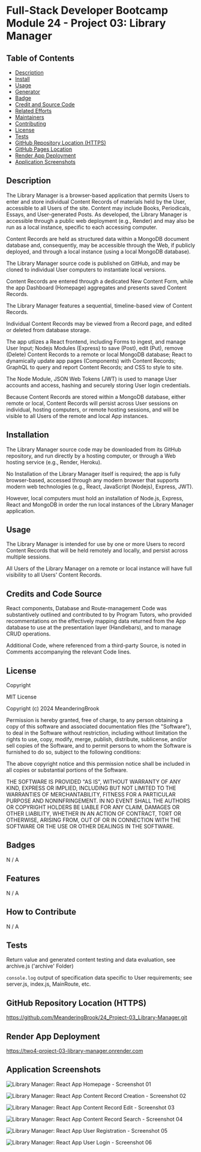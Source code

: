 # Full-Stack Developer Bootcamp Module 24 - Project 03: Library Manager

## Table of Contents

- [Description](#description)
- [Install](#install)
- [Usage](#usage)
- [Generator](#generator)
- [Badge](#badge)
- [Credit and Source Code](#credits-and-code-source)
- [Related Efforts](#related-efforts)
- [Maintainers](#maintainers)
- [Contributing](#contributing)
- [License](#license)
- [Tests](#tests)
- [GitHub Repository Location (HTTPS)](#github-repository-location-https)
- [GitHub Pages Location](#github-pages-location)
- [Render App Deployment](#render-app-deployment)
- [Application Screenshots](#application-screenshots) 


## Description

The Library Manager is a browser-based application that permits Users to enter and store individual Content Records of materials held by the User, accessible to all Users of the site. Content may include Books, Periodicals, Essays, and User-generated Posts. As developed, the Library Manager is accessible through a public web deployment (e.g., Render) and may also be run as a local instance, specific to each accessing computer.

Content Records are held as structured data within a MongoDB document database and, consequently, may be accessible through the Web, if publicly deployed, and through a local instance (using a local MongoDB database).

The Library Manager source code is published on GitHub, and may be cloned to individual User computers to instantiate local versions.

Content Records are entered through a dedicated  New Content Form, while the app Dashboard (Homepage) aggregates and presents saved Content Records.

The Library Manager features a sequential, timeline-based view of Content Records.

Individual Content Records may be viewed from a Record page, and edited or deleted from database storage.

The app utlizes a React frontend, including Forms to ingest, and manage User Input; Nodejs Modules (Express) to save (Post), edit (Put), remove (Delete) Content Records to a remote or local MongoDB database; React to dynamically update app pages (Components) with Content Records; GraphQL to query and report Content Records; and CSS to style to site. 

The Node Module, JSON Web Tokens (JWT) is used to manage User accounts and access, hashing and securely storing User login credentials.

Because Content Records are stored within a MongoDB database, either remote or local, Content Records will persist across User sessions on individual, hosting computers, or remote hosting sessions, and will be visible to all Users of the remote and local App instances.


## Installation

The Library Manager source code may be downloaded from its GitHub repository, and run directly by a hosting computer, or through a Web hosting service (e.g., Render, Heroku).

No Installation of the Library Manager itself is required; the app is fully browser-based, accessed through any modern browser that supports modern web technologies (e.g., React, JavaScript (Nodejs), Express, JWT).

However, local computers must hold an installation of Node.js, Express, React and MongoDB in order the run local instances of the Library Manager application.


## Usage

The Library Manager is intended for use by one or more Users to record Content Records that will be held remotely and locally, and persist across multiple sessions. 

All Users of the Library Manager on a remote or local instance will have full visibility to all Users' Content Records.


## Credits and Code Source

React components, Database and Route-management Code was substantively outlined and contributed to by Program Tutors, who provided recommentations on the effectively mapping data returned from the App database to use at the presentation layer (Handlebars), and to manage CRUD operations.

Additional Code, where referenced from a third-party Source, is noted in Comments accompanying the relevant Code lines.


## License

Copyright <YEAR> <COPYRIGHT Chris Milazzo>


MIT License

Copyright (c) 2024 MeanderingBrook

Permission is hereby granted, free of charge, to any person obtaining a copy
of this software and associated documentation files (the "Software"), to deal
in the Software without restriction, including without limitation the rights
to use, copy, modify, merge, publish, distribute, sublicense, and/or sell
copies of the Software, and to permit persons to whom the Software is
furnished to do so, subject to the following conditions:

The above copyright notice and this permission notice shall be included in all
copies or substantial portions of the Software.

THE SOFTWARE IS PROVIDED "AS IS", WITHOUT WARRANTY OF ANY KIND, EXPRESS OR
IMPLIED, INCLUDING BUT NOT LIMITED TO THE WARRANTIES OF MERCHANTABILITY,
FITNESS FOR A PARTICULAR PURPOSE AND NONINFRINGEMENT. IN NO EVENT SHALL THE
AUTHORS OR COPYRIGHT HOLDERS BE LIABLE FOR ANY CLAIM, DAMAGES OR OTHER
LIABILITY, WHETHER IN AN ACTION OF CONTRACT, TORT OR OTHERWISE, ARISING FROM,
OUT OF OR IN CONNECTION WITH THE SOFTWARE OR THE USE OR OTHER DEALINGS IN THE
SOFTWARE.


## Badges

N / A


## Features

N / A


## How to Contribute

N / A


## Tests

Return value and generated content testing and data evaluation, see archive.js ('archive' Folder)

`console.log` output of specification data specific to User requirements; see server.js, index.js, MainRoute, etc.


## GitHub Repository Location (HTTPS)

https://github.com/MeanderingBrook/24_Project-03_Library-Manager.git


## Render App Deployment

https://two4-project-03-library-manager.onrender.com


## Application Screenshots

![Library Manager: React App Homepage - Screenshot 01](./assets/images/Note-Taker_Nodejs-App_Screenshot-01_Homepage.png?raw=true "Note Taker: Node.js App Homepage")

![Library Manager: React App Content Record Creation - Screenshot 02](./assets/images/Note-Taker_Nodejs-App_Screenshot-02_Note-Creation.png?raw=true "Note Taker: Node.js App Note Creation")

![Library Manager: React App Content Record Edit - Screenshot 03](./assets/images/Note-Taker_Nodejs-App_Screenshot-03_Category-Mgt.png?raw=true "Note Taker: Node.js Category Management")

![Library Manager: React App Content Record Search - Screenshot 04](./assets/images/Note-Taker_Nodejs-App_Screenshot-03_Category-Mgt.png?raw=true "Note Taker: Node.js Category Management")

![Library Manager: React App User Registration - Screenshot 05](./assets/images/Note-Taker_Nodejs-App_Screenshot-04_Note-Mgt.png?raw=true "Note Taker: Node.js App Note Management")

![Library Manager: React App User Login - Screenshot 06](./assets/images/Note-Taker_Nodejs-App_Screenshot-05_User-Registration.png?raw-true "Note Taker: Node.js App User Registration")
